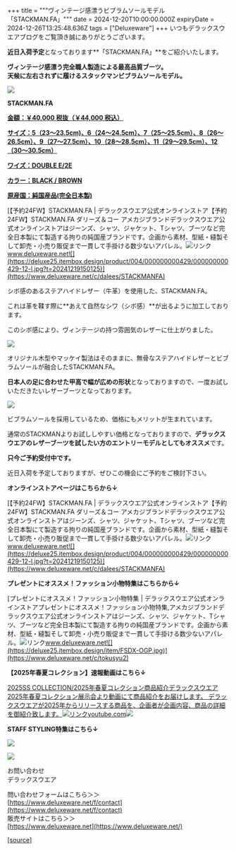 +++
title = """ヴィンテージ感漂うビブラムソールモデル「STACKMAN.FA」"""
date = 2024-12-20T10:00:00.000Z
expiryDate = 2024-12-26T13:25:48.636Z
tags = ["Deluxeware"]
+++
いつもデラックスウエアブログをご覧頂き誠にありがとうございます。

**近日入荷予定**となっております**「STACKMAN.FA」**をご紹介いたします。

**ヴィンテージ感漂う完全職人製造による最高品質ブーツ。  
天候に左右されずに履けるスタックマンビブラムソールモデル。**

[![](https://stat.ameba.jp/user_images/20241220/15/deluxeware/0e/32/j/o0800080015523604529.jpg)](https://stat.ameba.jp/user_images/20241220/15/deluxeware/0e/32/j/o0800080015523604529.jpg)

**STACKMAN.FA**

**[金額：￥40,000 税抜（￥44,000 税込）](https://www.deluxeware.net/c/dalees/STACKMANFA)**

**[サイズ：5（23～23.5cm)、6（24～24.5cm）、7（25～25.5cm）、8（26～26.5cm）、9（27～27.5cm）、10（28～28.5cm）、11（29～29.5cm）、12（30～30.5cm）](https://www.deluxeware.net/c/dalees/STACKMANFA)**

**[ワイズ：DOUBLE E/2E](https://www.deluxeware.net/c/dalees/STACKMANFA)**

**[カラー：BLACK / BROWN](https://www.deluxeware.net/c/dalees/STACKMANFA)**

**[原産国：純国産品(完全日本製)](https://www.deluxeware.net/c/dalees/STACKMANFA)**

[【予約24FW】STACKMAN.FA | デラックスウエア公式オンラインストア【予約24FW】STACKMAN.FA ダリーズ＆コー アメカジブランドデラックスウエア公式オンラインストアはジーンズ、シャツ、ジャケット、Tシャツ、ブーツなど完全日本製にて製造する拘りの純国産ブランドです。企画から素材、型紙・縫製そして卸売・小売り販促まで一貫して手掛ける数少ないアパレル。![リンク](https://c.stat100.ameba.jp/ameblo/symbols/v3.20.0/svg/gray/editor_link.svg)www.deluxeware.net![](https://deluxe25.itembox.design/product/004/000000000429/000000000429-12-l.jpg?t=20241219150125)](https://www.deluxeware.net/c/dalees/STACKMANFA)

シボ感のあるステアハイドレザー（牛革）を使用した、STACKMAN.FA。

これは革を鞣す際に**あえて自然なシワ（シボ感）**が出るように加工しております。

このシボ感により、ヴィンテージの持つ雰囲気のレザーに仕上がりました。

[![](https://stat.ameba.jp/user_images/20241220/16/deluxeware/26/df/j/o0800080015523610348.jpg)](https://stat.ameba.jp/user_images/20241220/16/deluxeware/26/df/j/o0800080015523610348.jpg)

オリジナル木型やマッケイ製法はそのままに、無骨なステアハイドレザーとビブラムソールが融合したSTACKMAN.FA。

**日本人の足に合わせた甲高で幅が広めの形状**となっておりますので、一度お試しいただきたいレザーブーツとなっております。

[![](https://stat.ameba.jp/user_images/20241213/16/deluxeware/3a/2a/j/o0800080015521024765.jpg)](https://stat.ameba.jp/user_images/20241213/16/deluxeware/3a/2a/j/o0800080015521024765.jpg)

ビブラムソールを採用しているため、価格にもメリットが生まれています。

通常のSTACKMANよりお試ししやすい価格となっておりますので、**デラックスウエアのレザーブーツを試したい方のエントリーモデルとしてもオススメ**です。

**只今ご予約受付中です。**

近日入荷を予定しておりますが、ぜひこの機会にご予約をご検討下さい。

**オンラインストアページはこちらから↓**

[【予約24FW】STACKMAN.FA | デラックスウエア公式オンラインストア【予約24FW】STACKMAN.FA ダリーズ＆コー アメカジブランドデラックスウエア公式オンラインストアはジーンズ、シャツ、ジャケット、Tシャツ、ブーツなど完全日本製にて製造する拘りの純国産ブランドです。企画から素材、型紙・縫製そして卸売・小売り販促まで一貫して手掛ける数少ないアパレル。![リンク](https://c.stat100.ameba.jp/ameblo/symbols/v3.20.0/svg/gray/editor_link.svg)www.deluxeware.net![](https://deluxe25.itembox.design/product/004/000000000429/000000000429-12-l.jpg?t=20241219150125)](https://www.deluxeware.net/c/dalees/STACKMANFA)

**プレゼントにオススメ！ファッション小物特集はこちらから↓**

[プレゼントにオススメ！ファッション小物特集 | デラックスウエア公式オンラインストアプレゼントにオススメ！ファッション小物特集,アメカジブランドデラックスウエア公式オンラインストアはジーンズ、シャツ、ジャケット、Tシャツ、ブーツなど完全日本製にて製造する拘りの純国産ブランドです。企画から素材、型紙・縫製そして卸売・小売り販促まで一貫して手掛ける数少ないアパレル。![リンク](https://c.stat100.ameba.jp/ameblo/symbols/v3.20.0/svg/gray/editor_link.svg)www.deluxeware.net![](https://deluxe25.itembox.design/item/FSDX-OGP.jpg)](https://www.deluxeware.net/c/tokusyu2)

**【2025年春夏コレクション】速報動画はこちら↓**

[2025SS COLLECTION/2025年春夏コレクション商品紹介デラックスウエア2025年春夏コレクション展示会より動画にて商品紹介をお届けします。 デラックスウエアが2025年からリリースする商品を、企画者が企画内容、商品の詳細を御紹介致します。![リンク](https://c.stat100.ameba.jp/ameblo/symbols/v3.20.0/svg/gray/editor_link.svg)youtube.com![](https://i.ytimg.com/vi/A71qJSd2lh4/hqdefault.jpg?sqp=-oaymwEXCOADEI4CSFryq4qpAwkIARUAAIhCGAE=&rs=AOn4CLAjvDtZHCLmch_wfz5qqtOMUoi28A&days_since_epoch=20077)](https://youtube.com/playlist?list=PLmcuUjZ67rhnclr762_W-zDg7FyyrNvqF&si=_5X7JkhDzYdXA7c9)

**STAFF STYLING特集はこちら↓**

[![](https://stat.ameba.jp/user_images/20241205/11/deluxeware/42/a2/j/o1200050015517935293.jpg?caw=800)](https://www.deluxeware.net/f/styling)

[![](https://stat.ameba.jp/user_images/20240315/15/deluxeware/04/7f/j/o0800026015413271803.jpg?caw=800)](https://www.instagram.com/deluxeware/?hl=ja)

お問い合わせ  
デラックスウエア

問い合わせフォームはこちら＞＞  
[https://www.deluxeware.net/f/contact](https://www.deluxeware.net/f/contact)  
販売サイトはこちら＞＞  
[https://www.deluxeware.net](https://www.deluxeware.net/)

[[source]](https://ameblo.jp/deluxeware/entry-12879358145.html)
